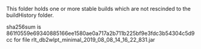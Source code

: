 This folder holds one or more stable builds which are not rescinded to the buildHistory folder.

sha256sum is 861f0559e69340885166ee1580ae0a717a2b711b225bf9e3fdc3b54304c5d9cc
 for file rlt_db2wlpt_minimal_2019_08_08_14_16_22_831.jar

